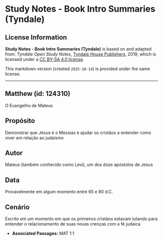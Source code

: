 # Study Notes - Book Intro Summaries (Tyndale)

## License Information

**Study Notes - Book Intro Summaries (Tyndale)** is based on and adapted from: _Tyndale Open Study Notes_, [Tyndale House Publishers](https://tyndaleopenresources.com/), 2019, which is licensed under a [CC BY-SA 4.0 license](https://creativecommons.org/licenses/by-sa/4.0/legalcode.en).

This markdown version (created `2025-10-14`) is provided under the same license.



--------------------------------

## Matthew (id: 124310)

O Evangelho de Mateus

Propósito
---------

Demonstrar que Jesus é o Messias e ajudar os cristãos a entender como viver em relação ao judaísmo

Autor
-----

Mateus (também conhecido como Levi), um dos doze apóstolos de Jesus

Data
----

Provavelmente em algum momento entre 65 e 80 d.C.

Cenário
-------

Escrito em um momento em que os primeiros cristãos estavam lutando para entender o relacionamento de suas novas crenças com a fé judaica

* **Associated Passages:** MAT 1:1

